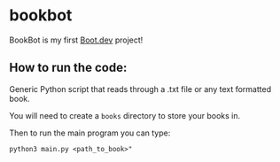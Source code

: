 # bookbot

BookBot is my first [Boot.dev](https://www.boot.dev) project!

## How to run the code:
Generic Python script that reads through a .txt file or any text formatted book. 

You will need to create a ```books``` directory to store your books in. 

Then to run the main program you can type:
```
python3 main.py <path_to_book>"
```

